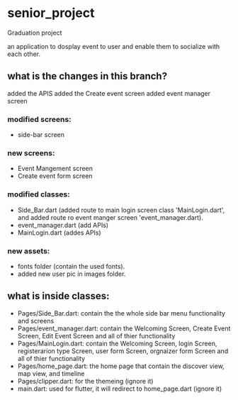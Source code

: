 # senior_project

Graduation project

an application to dosplay event to user and enable them to socialize with each other.

## what is the changes in this branch?
added the APIS
added the Create event screen
added event manager screen

### modified screens:
- side-bar screen

### new screens:
- Event Mangement screen
- Create event form screen

### modified classes:
- Side_Bar.dart (added route to main login screen class 'MainLogin.dart', and added route ro event manger screen 'event_manager.dart).
- event_manager.dart (add APIs)
- MainLogin.dart (addes APIs)

### new assets:
- fonts folder (contain the used fonts).
- added new user pic in images folder.


## what is inside classes:
- Pages/Side_Bar.dart: contain the the whole side bar menu functionality and screens
- Pages/event_manager.dart: contain the Welcoming Screen, Create Event Screen, Edit Event Screen and all of thier functionality
- Pages/MainLogin.dart: contain the Welcoming Screen, login Screen, registerarion type Screen, user form Screen, orgnaizer form Screen and all of thier functionality
- Pages/home_page.dart: the home page that contain the discover view, map view, and timeline
- Pages/clipper.dart: for the themeing (ignore it)
- main.dart: used for flutter, it will redirect to home_page.dart (ignore it)
 
